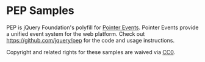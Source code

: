 # PEP Samples

PEP is jQuery Foundation's polyfill for [Pointer Events](http://www.w3.org/TR/pointerevents). Pointer Events provide a unified event system for the web platform. Check out https://github.com/jquery/pep for the code and usage instructions.

Copyright and related rights for these samples are waived via [CC0](http://creativecommons.org/publicdomain/zero/1.0/).
